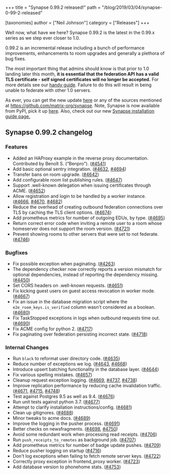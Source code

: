 +++
title = "Synapse 0.99.2 released!"
path = "/blog/2019/03/04/synapse-0-99-2-released"

[taxonomies]
author = ["Neil Johnson"]
category = ["Releases"]
+++

Well now, what have we here? Synapse 0.99.2 is the latest in the 0.99.x series as we step ever closer to 1.0.

0.99.2 is an incremental release including a bunch of performance improvements, enhancements to room upgrades and generally a plethora of bug fixes.

The most important thing that admins should know is that prior to 1.0 landing later this month, <strong>it is essential that the federation API has a valid TLS certificate - self signed certificates will no longer be accepted.</strong> For more details see our <a href="https://github.com/matrix-org/synapse/blob/master/docs/MSC1711_certificates_FAQ.md">handy guide</a>. Failure to do this will result in being unable to federate with other 1.0 servers.

As ever, you can get the new update <a href="https://github.com/matrix-org/synapse/releases/tag/v0.99.2">here</a> or any of the sources mentioned at <a href="https://github.com/matrix-org/synapse">https://github.com/matrix-org/synapse</a>. Note, Synapse is now available from PyPI, pick it up <a href="https://pypi.org/project/matrix-synapse/">here</a>. Also, check out our new <a href="/docs/guides/installing-synapse">Synapse installation guide page.</a>

<h2>Synapse 0.99.2 changelog</h2>

### Features

<ul>
 	<li>Added an HAProxy example in the reverse proxy documentation. Contributed by Benoît S. (“Benpro”). (<a href="https://github.com/matrix-org/synapse/issues/4541" data-hovercard-type="issue" data-hovercard-url="/matrix-org/synapse/issues/4541/hovercard">#4541</a>)</li>
 	<li>Add basic optional sentry integration. (<a href="https://github.com/matrix-org/synapse/issues/4632" data-hovercard-type="pull_request" data-hovercard-url="/matrix-org/synapse/pull/4632/hovercard">#4632</a>, <a href="https://github.com/matrix-org/synapse/issues/4694" data-hovercard-type="pull_request" data-hovercard-url="/matrix-org/synapse/pull/4694/hovercard">#4694</a>)</li>
 	<li>Transfer bans on room upgrade. (<a href="https://github.com/matrix-org/synapse/issues/4642" data-hovercard-type="pull_request" data-hovercard-url="/matrix-org/synapse/pull/4642/hovercard">#4642</a>)</li>
 	<li>Add configurable room list publishing rules. (<a href="https://github.com/matrix-org/synapse/issues/4647" data-hovercard-type="pull_request" data-hovercard-url="/matrix-org/synapse/pull/4647/hovercard">#4647</a>)</li>
 	<li>Support .well-known delegation when issuing certificates through ACME. (<a href="https://github.com/matrix-org/synapse/issues/4652" data-hovercard-type="pull_request" data-hovercard-url="/matrix-org/synapse/pull/4652/hovercard">#4652</a>)</li>
 	<li>Allow registration and login to be handled by a worker instance. (<a href="https://github.com/matrix-org/synapse/issues/4666" data-hovercard-type="pull_request" data-hovercard-url="/matrix-org/synapse/pull/4666/hovercard">#4666</a>, <a href="https://github.com/matrix-org/synapse/issues/4670" data-hovercard-type="pull_request" data-hovercard-url="/matrix-org/synapse/pull/4670/hovercard">#4670</a>, <a href="https://github.com/matrix-org/synapse/issues/4682" data-hovercard-type="pull_request" data-hovercard-url="/matrix-org/synapse/pull/4682/hovercard">#4682</a>)</li>
 	<li>Reduce the overhead of creating outbound federation connections over TLS by caching the TLS client options. (<a href="https://github.com/matrix-org/synapse/issues/4674" data-hovercard-type="pull_request" data-hovercard-url="/matrix-org/synapse/pull/4674/hovercard">#4674</a>)</li>
 	<li>Add prometheus metrics for number of outgoing EDUs, by type. (<a href="https://github.com/matrix-org/synapse/issues/4695" data-hovercard-type="pull_request" data-hovercard-url="/matrix-org/synapse/pull/4695/hovercard">#4695</a>)</li>
 	<li>Return correct error code when inviting a remote user to a room whose homeserver does not support the room version. (<a href="https://github.com/matrix-org/synapse/issues/4721" data-hovercard-type="pull_request" data-hovercard-url="/matrix-org/synapse/pull/4721/hovercard">#4721</a>)</li>
 	<li>Prevent showing rooms to other servers that were set to not federate. (<a href="https://github.com/matrix-org/synapse/issues/4746" data-hovercard-type="pull_request" data-hovercard-url="/matrix-org/synapse/pull/4746/hovercard">#4746</a>)</li>
</ul>

### Bugfixes

<ul>
 	<li>Fix possible exception when paginating. (<a href="https://github.com/matrix-org/synapse/issues/4263" data-hovercard-type="pull_request" data-hovercard-url="/matrix-org/synapse/pull/4263/hovercard">#4263</a>)</li>
 	<li>The dependency checker now correctly reports a version mismatch for optional
dependencies, instead of reporting the dependency missing. (<a href="https://github.com/matrix-org/synapse/issues/4450" data-hovercard-type="pull_request" data-hovercard-url="/matrix-org/synapse/pull/4450/hovercard">#4450</a>)</li>
 	<li>Set CORS headers on .well-known requests. (<a href="https://github.com/matrix-org/synapse/issues/4651" data-hovercard-type="pull_request" data-hovercard-url="/matrix-org/synapse/pull/4651/hovercard">#4651</a>)</li>
 	<li>Fix kicking guest users on guest access revocation in worker mode. (<a href="https://github.com/matrix-org/synapse/issues/4667" data-hovercard-type="pull_request" data-hovercard-url="/matrix-org/synapse/pull/4667/hovercard">#4667</a>)</li>
 	<li>Fix an issue in the database migration script where the
<code>e2e_room_keys.is_verified</code> column wasn't considered as
a boolean. (<a href="https://github.com/matrix-org/synapse/issues/4680" data-hovercard-type="issue" data-hovercard-url="/matrix-org/synapse/issues/4680/hovercard">#4680</a>)</li>
 	<li>Fix TaskStopped exceptions in logs when outbound requests time out. (<a href="https://github.com/matrix-org/synapse/issues/4690" data-hovercard-type="pull_request" data-hovercard-url="/matrix-org/synapse/pull/4690/hovercard">#4690</a>)</li>
 	<li>Fix ACME config for python 2. (<a href="https://github.com/matrix-org/synapse/issues/4717" data-hovercard-type="pull_request" data-hovercard-url="/matrix-org/synapse/pull/4717/hovercard">#4717</a>)</li>
 	<li>Fix paginating over federation persisting incorrect state. (<a href="https://github.com/matrix-org/synapse/issues/4718" data-hovercard-type="pull_request" data-hovercard-url="/matrix-org/synapse/pull/4718/hovercard">#4718</a>)</li>
</ul>

### Internal Changes

<ul>
 	<li>Run <code>black</code> to reformat user directory code. (<a href="https://github.com/matrix-org/synapse/issues/4635" data-hovercard-type="pull_request" data-hovercard-url="/matrix-org/synapse/pull/4635/hovercard">#4635</a>)</li>
 	<li>Reduce number of exceptions we log. (<a href="https://github.com/matrix-org/synapse/issues/4643" data-hovercard-type="pull_request" data-hovercard-url="/matrix-org/synapse/pull/4643/hovercard">#4643</a>, <a href="https://github.com/matrix-org/synapse/issues/4668" data-hovercard-type="pull_request" data-hovercard-url="/matrix-org/synapse/pull/4668/hovercard">#4668</a>)</li>
 	<li>Introduce upsert batching functionality in the database layer. (<a href="https://github.com/matrix-org/synapse/issues/4644" data-hovercard-type="pull_request" data-hovercard-url="/matrix-org/synapse/pull/4644/hovercard">#4644</a>)</li>
 	<li>Fix various spelling mistakes. (<a href="https://github.com/matrix-org/synapse/issues/4657" data-hovercard-type="pull_request" data-hovercard-url="/matrix-org/synapse/pull/4657/hovercard">#4657</a>)</li>
 	<li>Cleanup request exception logging. (<a href="https://github.com/matrix-org/synapse/issues/4669" data-hovercard-type="pull_request" data-hovercard-url="/matrix-org/synapse/pull/4669/hovercard">#4669</a>, <a href="https://github.com/matrix-org/synapse/issues/4737" data-hovercard-type="pull_request" data-hovercard-url="/matrix-org/synapse/pull/4737/hovercard">#4737</a>, <a href="https://github.com/matrix-org/synapse/issues/4738" data-hovercard-type="pull_request" data-hovercard-url="/matrix-org/synapse/pull/4738/hovercard">#4738</a>)</li>
 	<li>Improve replication performance by reducing cache invalidation traffic. (<a href="https://github.com/matrix-org/synapse/issues/4671" data-hovercard-type="pull_request" data-hovercard-url="/matrix-org/synapse/pull/4671/hovercard">#4671</a>, <a href="https://github.com/matrix-org/synapse/issues/4715" data-hovercard-type="pull_request" data-hovercard-url="/matrix-org/synapse/pull/4715/hovercard">#4715</a>, <a href="https://github.com/matrix-org/synapse/issues/4748" data-hovercard-type="pull_request" data-hovercard-url="/matrix-org/synapse/pull/4748/hovercard">#4748</a>)</li>
 	<li>Test against Postgres 9.5 as well as 9.4. (<a href="https://github.com/matrix-org/synapse/issues/4676" data-hovercard-type="pull_request" data-hovercard-url="/matrix-org/synapse/pull/4676/hovercard">#4676</a>)</li>
 	<li>Run unit tests against python 3.7. (<a href="https://github.com/matrix-org/synapse/issues/4677" data-hovercard-type="pull_request" data-hovercard-url="/matrix-org/synapse/pull/4677/hovercard">#4677</a>)</li>
 	<li>Attempt to clarify installation instructions/config. (<a href="https://github.com/matrix-org/synapse/issues/4681" data-hovercard-type="pull_request" data-hovercard-url="/matrix-org/synapse/pull/4681/hovercard">#4681</a>)</li>
 	<li>Clean up gitignores. (<a href="https://github.com/matrix-org/synapse/issues/4688" data-hovercard-type="pull_request" data-hovercard-url="/matrix-org/synapse/pull/4688/hovercard">#4688</a>)</li>
 	<li>Minor tweaks to acme docs. (<a href="https://github.com/matrix-org/synapse/issues/4689" data-hovercard-type="pull_request" data-hovercard-url="/matrix-org/synapse/pull/4689/hovercard">#4689</a>)</li>
 	<li>Improve the logging in the pusher process. (<a href="https://github.com/matrix-org/synapse/issues/4691" data-hovercard-type="pull_request" data-hovercard-url="/matrix-org/synapse/pull/4691/hovercard">#4691</a>)</li>
 	<li>Better checks on newsfragments. (<a href="https://github.com/matrix-org/synapse/issues/4698" data-hovercard-type="pull_request" data-hovercard-url="/matrix-org/synapse/pull/4698/hovercard">#4698</a>, <a href="https://github.com/matrix-org/synapse/issues/4750" data-hovercard-type="pull_request" data-hovercard-url="/matrix-org/synapse/pull/4750/hovercard">#4750</a>)</li>
 	<li>Avoid some redundant work when processing read receipts. (<a href="https://github.com/matrix-org/synapse/issues/4706" data-hovercard-type="pull_request" data-hovercard-url="/matrix-org/synapse/pull/4706/hovercard">#4706</a>)</li>
 	<li>Run <code>push_receipts_to_remotes</code> as background job. (<a href="https://github.com/matrix-org/synapse/issues/4707" data-hovercard-type="pull_request" data-hovercard-url="/matrix-org/synapse/pull/4707/hovercard">#4707</a>)</li>
 	<li>Add prometheus metrics for number of badge update pushes. (<a href="https://github.com/matrix-org/synapse/issues/4709" data-hovercard-type="pull_request" data-hovercard-url="/matrix-org/synapse/pull/4709/hovercard">#4709</a>)</li>
 	<li>Reduce pusher logging on startup (<a href="https://github.com/matrix-org/synapse/issues/4716" data-hovercard-type="pull_request" data-hovercard-url="/matrix-org/synapse/pull/4716/hovercard">#4716</a>)</li>
 	<li>Don't log exceptions when failing to fetch remote server keys. (<a href="https://github.com/matrix-org/synapse/issues/4722" data-hovercard-type="pull_request" data-hovercard-url="/matrix-org/synapse/pull/4722/hovercard">#4722</a>)</li>
 	<li>Correctly proxy exception in frontend_proxy worker. (<a href="https://github.com/matrix-org/synapse/issues/4723" data-hovercard-type="pull_request" data-hovercard-url="/matrix-org/synapse/pull/4723/hovercard">#4723</a>)</li>
 	<li>Add database version to phonehome stats. (<a href="https://github.com/matrix-org/synapse/issues/4753" data-hovercard-type="pull_request" data-hovercard-url="/matrix-org/synapse/pull/4753/hovercard">#4753</a>)</li>
</ul>
